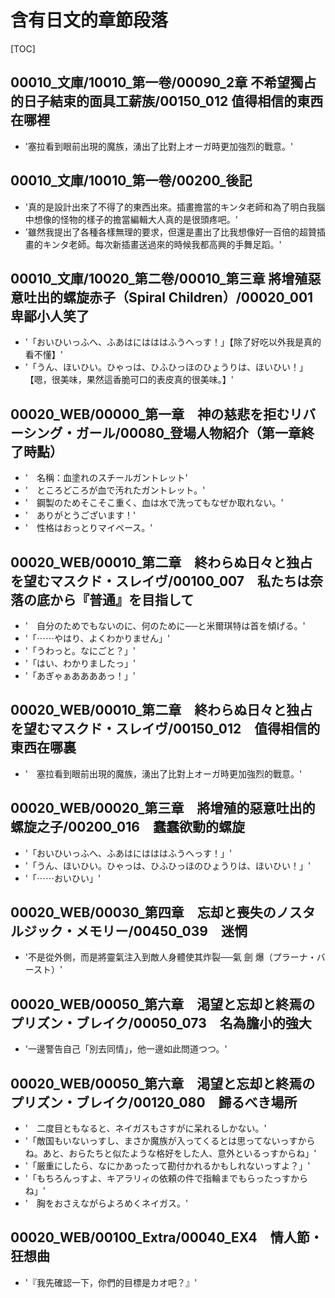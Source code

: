 # 含有日文的章節段落

[TOC]

## 00010_文庫/10010_第一卷/00090_2章 不希望獨占的日子結束的面具工薪族/00150_012 值得相信的東西在哪裡

- '塞拉看到眼前出現的魔族，湧出了比對上オーガ時更加強烈的戰意。'


## 00010_文庫/10010_第一卷/00200_後記

- '真的是設計出來了不得了的東西出來。插畫擔當的キンタ老師和為了明白我腦中想像的怪物的樣子的擔當編輯大人真的是很頭疼吧。'
- '雖然我提出了各種各樣無理的要求，但還是畫出了比我想像好一百倍的超贊插畫的キンタ老師。每次新插畫送過來的時候我都高興的手舞足蹈。'


## 00010_文庫/10020_第二卷/00010_第三章 將增殖惡意吐出的螺旋赤子（Spiral Children）/00020_001 卑鄙小人笑了

- '「おいひいっふへ、ふあはにはははふうへっす！」【除了好吃以外我是真的看不懂】'
- '「うん、ほいひい。ひゃっは、ひふひっほのひょうりは、ほいひい！」【嗯，很美味，果然這香脆可口的表皮真的很美味。】'


## 00020_WEB/00000_第一章　神の慈悲を拒むリバーシング・ガール/00080_登場人物紹介（第一章終了時點）

- '　名稱：血塗れのスチールガントレット'
- '　ところどころが血で汚れたガントレット。'
- '　鋼製のためそこそこ重く、血は水で洗ってもなぜか取れない。'
- '　ありがとうございます！'
- '　性格はおっとりマイペース。'


## 00020_WEB/00010_第二章　終わらぬ日々と独占を望むマスクド・スレイヴ/00100_007　私たちは奈落の底から『普通』を目指して

- '　自分のためでもないのに、何のために──と米爾琪特は首を傾げる。'
- '「⋯⋯やはり、よくわかりません」'
- '「うわっと。なにごと？」'
- '「はい、わかりましたっ」'
- '「あぎゃぁああああっ！」'


## 00020_WEB/00010_第二章　終わらぬ日々と独占を望むマスクド・スレイヴ/00150_012　值得相信的東西在哪裏

- '　塞拉看到眼前出現的魔族，湧出了比對上オーガ時更加強烈的戰意。'


## 00020_WEB/00020_第三章　將增殖的惡意吐出的螺旋之子/00200_016　蠢蠢欲動的螺旋

- '「おいひいっふへ、ふあはにはははふうへっす！」'
- '「うん、ほいひい。ひゃっは、ひふひっほのひょうりは、ほいひい！」'
- '「⋯⋯おいひい」'


## 00020_WEB/00030_第四章　忘却と喪失のノスタルジック・メモリー/00450_039　迷惘

- '不是從外側，而是將靈氣注入到敵人身體使其炸裂──氣 劍 爆（プラーナ・バースト）'


## 00020_WEB/00050_第六章　渇望と忘却と終焉のプリズン・ブレイク/00050_073　名為膽小的強大

- '一邊警告自己「別去同情」，他一邊如此問道つつ。'


## 00020_WEB/00050_第六章　渇望と忘却と終焉のプリズン・ブレイク/00120_080　歸るべき場所

- '　二度目ともなると、ネイガスもさすがに呆れるしかない。'
- '「敵国もいないっすし、まさか魔族が入ってくるとは思ってないっすからね。あと、おらたちと似たような格好をした人、意外といるっすからね」'
- '「厳重にしたら、なにかあったって勘付かれるかもしれないっすよ？」'
- '「もちろんっすよ、キアラリィの依頼の件で指輪までもらったっすからね」'
- '　胸をおさえながらよろめくネイガス。'


## 00020_WEB/00100_Extra/00040_EX4　情人節・狂想曲

- '『我先確認一下，你們的目標是カオ吧？』'
